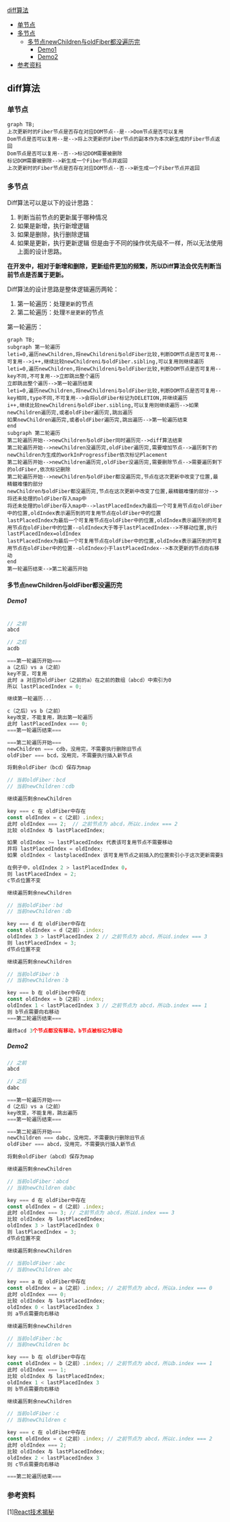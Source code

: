 [diff算法](#1)
  - [单节点](#2)
  - [多节点](#3)
    + [多节点newChildren与oldFiber都没遍历完](#4)
      - [Demo1](#5)
      - [Demo2](#6)
  - [参考资料](#7)

<p id=1></p>

## diff算法

<p id=2></p>

### 单节点

```mermaid
graph TB;
上次更新时的Fiber节点是否存在对应DOM节点--是-->Dom节点是否可以复用
Dom节点是否可以复用--是-->将上次更新的Fiber节点的副本作为本次新生成的Fiber节点返回
Dom节点是否可以复用--否-->标记DOM需要被删除
标记DOM需要被删除-->新生成一个Fiber节点并返回
上次更新时的Fiber节点是否存在对应DOM节点--否-->新生成一个Fiber节点并返回
```

<p id=3></p>

### 多节点

Diff算法可以是以下的设计思路：
1. 判断当前节点的更新属于哪种情况
2. 如果是新增，执行新增逻辑
3. 如果是删除，执行删除逻辑
4. 如果是更新，执行更新逻辑
但是由于不同的操作优先级不一样，所以无法使用上面的设计思路。

**在开发中，相对于新增和删除，更新组件更加的频繁，所以Diff算法会优先判断当前节点是否属于更新。**

Diff算法的设计思路是整体逻辑遍历两轮：
1. 第一轮遍历：处理`更新`的节点
2. 第二轮遍历：处理`不是更新`的节点

第一轮遍历：

```mermaid
graph TB;
subgraph 第一轮遍历
leti=0,遍历newChildren,将newChildreni与oldFiber比较,判断DOM节点是否可复用--可复用-->i++,继续比较newChildreni与oldFiber.sibling,可以复用则继续遍历
leti=0,遍历newChildren,将newChildreni与oldFiber比较,判断DOM节点是否可复用--key不同,不可复用-->立即跳出整个遍历
立即跳出整个遍历-->第一轮遍历结束
leti=0,遍历newChildren,将newChildreni与oldFiber比较,判断DOM节点是否可复用--key相同,type不同,不可复用-->会将oldFiber标记为DELETION,并继续遍历
i++,继续比较newChildreni与oldFiber.sibling,可以复用则继续遍历-->如果newChildren遍历完,或者oldFiber遍历完,跳出遍历
如果newChildren遍历完,或者oldFiber遍历完,跳出遍历-->第一轮遍历结束
end
subgraph 第二轮遍历
第二轮遍历开始-->newChildren与oldFiber同时遍历完-->diff算法结束
第二轮遍历开始-->newChildren没遍历完,oldFiber遍历完,需要增加节点-->遍历剩下的newChildren为生成的workInProgressfiber依次标记Placement
第二轮遍历开始-->newChildren遍历完,oldFiber没遍历完,需要删除节点-->需要遍历剩下的oldFiber,依次标记删除
第二轮遍历开始-->newChildren与oldFiber都没遍历完,节点在这次更新中改变了位置,最精髓难懂的部分
newChildren与oldFiber都没遍历完,节点在这次更新中改变了位置,最精髓难懂的部分-->将还未处理的oldFiber存入map中
将还未处理的oldFiber存入map中-->lastPlacedIndex为最后一个可复用节点在oldFiber中的位置,oldIndex表示遍历到的可复用节点在oldFiber中的位置
lastPlacedIndex为最后一个可复用节点在oldFiber中的位置,oldIndex表示遍历到的可复用节点在oldFiber中的位置--oldIndex大于等于lastPlacedIndex-->不移动位置,执行lastPlacedIndex=oldIndex
lastPlacedIndex为最后一个可复用节点在oldFiber中的位置,oldIndex表示遍历到的可复用节点在oldFiber中的位置--oldIndex小于lastPlacedIndex-->本次更新的节点向右移动
end
第一轮遍历结束-->第二轮遍历开始
```

<p id=4></p>

#### 多节点newChildren与oldFiber都没遍历完

<p id=5></p>

##### Demo1
```js

// 之前
abcd

// 之后
acdb

===第一轮遍历开始===
a（之后）vs a（之前）  
key不变，可复用
此时 a 对应的oldFiber（之前的a）在之前的数组（abcd）中索引为0
所以 lastPlacedIndex = 0;

继续第一轮遍历...

c（之后）vs b（之前）  
key改变，不能复用，跳出第一轮遍历
此时 lastPlacedIndex === 0;
===第一轮遍历结束===

===第二轮遍历开始===
newChildren === cdb，没用完，不需要执行删除旧节点
oldFiber === bcd，没用完，不需要执行插入新节点

将剩余oldFiber（bcd）保存为map

// 当前oldFiber：bcd
// 当前newChildren：cdb

继续遍历剩余newChildren

key === c 在 oldFiber中存在
const oldIndex = c（之前）.index;
此时 oldIndex === 2;  // 之前节点为 abcd，所以c.index === 2
比较 oldIndex 与 lastPlacedIndex;

如果 oldIndex >= lastPlacedIndex 代表该可复用节点不需要移动
并将 lastPlacedIndex = oldIndex;
如果 oldIndex < lastplacedIndex 该可复用节点之前插入的位置索引小于这次更新需要插入的位置索引，代表该节点需要向右移动

在例子中，oldIndex 2 > lastPlacedIndex 0，
则 lastPlacedIndex = 2;
c节点位置不变

继续遍历剩余newChildren

// 当前oldFiber：bd
// 当前newChildren：db

key === d 在 oldFiber中存在
const oldIndex = d（之前）.index;
oldIndex 3 > lastPlacedIndex 2 // 之前节点为 abcd，所以d.index === 3
则 lastPlacedIndex = 3;
d节点位置不变

继续遍历剩余newChildren

// 当前oldFiber：b
// 当前newChildren：b

key === b 在 oldFiber中存在
const oldIndex = b（之前）.index;
oldIndex 1 < lastPlacedIndex 3 // 之前节点为 abcd，所以b.index === 1
则 b节点需要向右移动
===第二轮遍历结束===

最终acd 3个节点都没有移动，b节点被标记为移动
```

<p id=6></p>

##### Demo2
```js
// 之前
abcd

// 之后
dabc

===第一轮遍历开始===
d（之后）vs a（之前）  
key改变，不能复用，跳出遍历
===第一轮遍历结束===

===第二轮遍历开始===
newChildren === dabc，没用完，不需要执行删除旧节点
oldFiber === abcd，没用完，不需要执行插入新节点

将剩余oldFiber（abcd）保存为map

继续遍历剩余newChildren

// 当前oldFiber：abcd
// 当前newChildren dabc

key === d 在 oldFiber中存在
const oldIndex = d（之前）.index;
此时 oldIndex === 3; // 之前节点为 abcd，所以d.index === 3
比较 oldIndex 与 lastPlacedIndex;
oldIndex 3 > lastPlacedIndex 0
则 lastPlacedIndex = 3;
d节点位置不变

继续遍历剩余newChildren

// 当前oldFiber：abc
// 当前newChildren abc

key === a 在 oldFiber中存在
const oldIndex = a（之前）.index; // 之前节点为 abcd，所以a.index === 0
此时 oldIndex === 0;
比较 oldIndex 与 lastPlacedIndex;
oldIndex 0 < lastPlacedIndex 3
则 a节点需要向右移动

继续遍历剩余newChildren

// 当前oldFiber：bc
// 当前newChildren bc

key === b 在 oldFiber中存在
const oldIndex = b（之前）.index; // 之前节点为 abcd，所以b.index === 1
此时 oldIndex === 1;
比较 oldIndex 与 lastPlacedIndex;
oldIndex 1 < lastPlacedIndex 3
则 b节点需要向右移动

继续遍历剩余newChildren

// 当前oldFiber：c
// 当前newChildren c

key === c 在 oldFiber中存在
const oldIndex = c（之前）.index; // 之前节点为 abcd，所以c.index === 2
此时 oldIndex === 2;
比较 oldIndex 与 lastPlacedIndex;
oldIndex 2 < lastPlacedIndex 3
则 c节点需要向右移动

===第二轮遍历结束===
```

<p id=7></p>

### 参考资料
[1][React技术揭秘](https://react.iamkasong.com/)